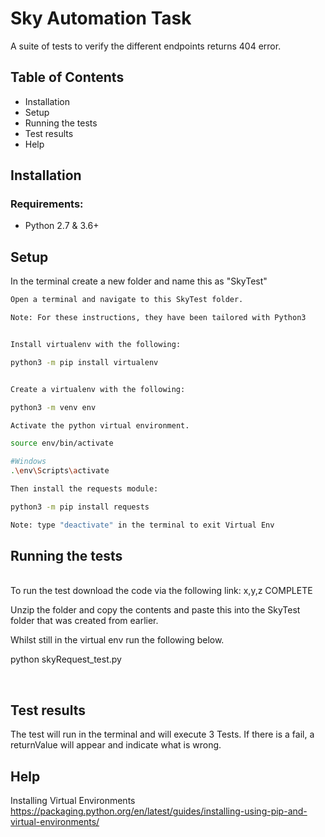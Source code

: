 # Sky Automation Task


A suite of tests to verify the different endpoints returns 404 error. 


## Table of Contents
- Installation
- Setup
- Running the tests
- Test results
- Help

## Installation
### Requirements:
* Python 2.7 & 3.6+


## Setup

In the terminal create a new folder and name this as "SkyTest"

```bash
Open a terminal and navigate to this SkyTest folder.

Note: For these instructions, they have been tailored with Python3


Install virtualenv with the following:

python3 -m pip install virtualenv 


Create a virtualenv with the following:

python3 -m venv env

Activate the python virtual environment.

source env/bin/activate

#Windows
.\env\Scripts\activate

Then install the requests module:

python3 -m pip install requests

Note: type "deactivate" in the terminal to exit Virtual Env
```

## Running the tests
<br />
To run the test download the code via the following link: x,y,z COMPLETE

<br />

Unzip the folder and copy the contents and paste this into the SkyTest folder that was created from earlier. 

Whilst still in the virtual env run the following below. 

python skyRequest_test.py

<br >

## Test results
The test will run in the terminal and will execute 3 Tests. If there is a fail, a returnValue will appear and indicate what is wrong. 


## Help

Installing Virtual Environments
https://packaging.python.org/en/latest/guides/installing-using-pip-and-virtual-environments/
